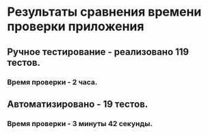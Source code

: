 # Результаты сравнения времени проверки приложения

## Ручное тестирование - реализовано 119 тестов.

### Время проверки - 2 часа.

## Автоматизировано - 19 тестов.

### Время проверки - 3 минуты 42 секунды.
